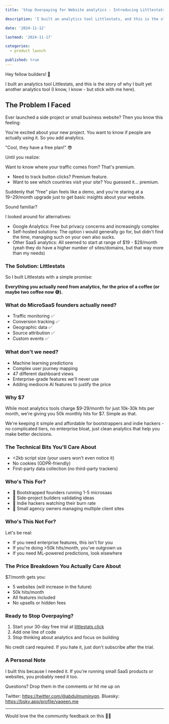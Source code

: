 ```yaml
---
title: 'Stop Overpaying for Website analytics - Introducing Littlestats'

description: 'I built an analytics tool Littlestats, and this is the story of why I built yet another analytics tool (I know, I know - but stick with me here).'

date: '2024-11-12'

lastmod: '2024-11-17'

categories:
  - product launch

published: true
---
```


Hey fellow builders! 👋

I built an analytics tool Littlestats, and this is the story of why I built yet another analytics tool (I know, I know - but stick with me here).

## The Problem I Faced

Ever launched a side project or small business website? Then you know this feeling:

You're excited about your new project. You want to know if people are actually using it. So you add analytics.

"Cool, they have a free plan!" 😎

Until you realize:

Want to know where your traffic comes from? That's premium.

- Need to track button clicks? Premium feature.
- Want to see which countries visit your site? You guessed it... premium.

Suddenly that "free" plan feels like a demo, and you're staring at a $19-$29/month upgrade just to get basic insights about your website.

Sound familiar?

I looked around for alternatives:

- Google Analytics: Free but privacy concerns and increasingly complex
- Self-hosted solutions: The option i would generally go for, but didn't find the time, managing such on your own also sucks.
- Other SaaS analytics: All seemed to start at range of $19 - $29/month (yeah they do have a higher number of sites/domains, but that way more than my needs)

### The Solution: Littlestats

So I built Littlestats with a simple promise:

**Everything you actually need from analytics, for the price of a coffee (or maybe two coffee now 😅).**

### What do MicroSaaS founders actually need?

- Traffic monitoring ✅
- Conversion tracking ✅
- Geographic data ✅
- Source attribution ✅
- Custom events ✅

### What don't we need?

- Machine learning predictions
- Complex user journey mapping
- 47 different dashboard views
- Enterprise-grade features we'll never use
- Adding mediocre AI features to justify the price

### Why $7

While most analytics tools charge $9-29/month for just 10k-30k hits per month, we're giving you 50k monthly hits for $7. Simple as that.

We're keeping it simple and affordable for bootstrappers and indie hackers - no complicated tiers, no enterprise bloat, just clean analytics that help you make better decisions.

### The Technical Bits You'll Care About

- <2kb script size (your users won't even notice it)
- No cookies (GDPR-friendly)
- First-party data collection (no third-party trackers)

### Who's This For?

- 🎯 Bootstrapped founders running 1-5 microsaas
- 🎯 Side-project builders validating ideas
- 🎯 Indie hackers watching their burn rate
- 🎯 Small agency owners managing multiple client sites

### Who's This Not For?

Let's be real:

- If you need enterprise features, this isn't for you
- If you're doing >50k hits/month, you've outgrown us
- If you need ML-powered predictions, look elsewhere

### The Price Breakdown You Actually Care About

$7/month gets you:

- 5 websites (will increase in the future)
- 50k hits/month
- All features included
- No upsells or hidden fees

### Ready to Stop Overpaying?

1. Start your 30-day free trial at [littlestats.click](https://littlestats.click)
2. Add one line of code
3. Stop thinking about analytics and focus on building

No credit card required. If you hate it, just don't subscribe after the trial.

### A Personal Note

I built this because I needed it. If you're running small SaaS products or websites, you probably need it too.

Questions? Drop them in the comments or hit me up on

Twitter: https://twitter.com/@abdulmuminyqn.
Bluesky: https://bsky.app/profile/yaqeen.me

---

Would love the the community feedback on this 🫶🏾
